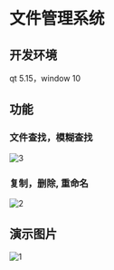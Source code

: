 # 文件管理系统
## 开发环境
qt 5.15，window 10
## 功能
### 文件查找，模糊查找
![3](http://s79fwm27x.hb-bkt.clouddn.com/filemanager/3.png)
### 复制，删除, 重命名
![2](http://s79fwm27x.hb-bkt.clouddn.com/filemanager/2.png)
## 演示图片
![1](http://s79fwm27x.hb-bkt.clouddn.com/filemanager/1.png)
